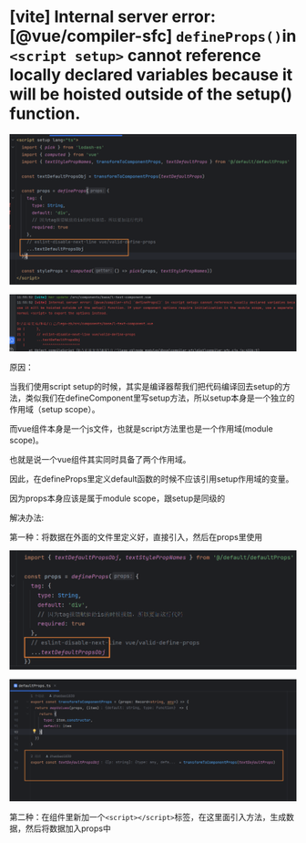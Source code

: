 # [vite] Internal server error:  [@vue/compiler-sfc] `defineProps()`in `<script setup>` cannot reference locally declared variables because it will be hoisted outside of the setup() function.

![Image text](../public/vueNotes/23/01.png)

![Image text](../public/vueNotes/23/02.png)

原因：

当我们使用script setup的时候，其实是编译器帮我们把代码编译回去setup的方法，类似我们在defineComponent里写setup方法，所以setup本身是一个独立的作用域（setup scope）。

而vue组件本身是一个js文件，也就是script方法里也是一个作用域(module scope)。

也就是说一个vue组件其实同时具备了两个作用域。

因此，在defineProps里定义default函数的时候不应该引用setup作用域的变量。

因为props本身应该是属于module scope，跟setup是同级的

解决办法:

第一种：将数据在外面的文件里定义好，直接引入，然后在props里使用

![Image text](../public/vueNotes/23/03.png)

![Image text](../public/vueNotes/23/04.png)

第二种：在组件里新加一个`<script></script>`标签，在这里面引入方法，生成数据，然后将数据加入props中
